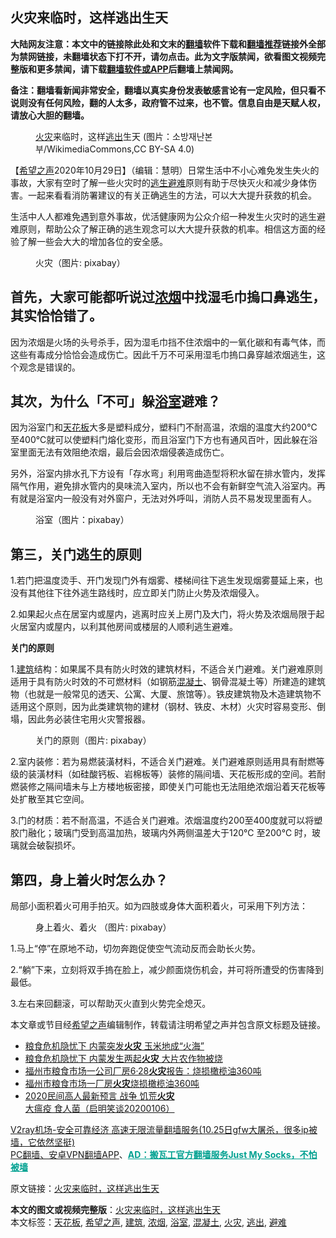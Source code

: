  <h2>火灾来临时，这样逃出生天</h2> <p class="notice"><b>大陆网友注意：本文中的链接除此处和文末的<a href="https://github.com/bannedbook/fanqiang" >翻墙</a>软件下载和<a href="https://github.com/killgcd/justmysocks/blob/master/README.md">翻墙推荐</a>链接外全部为禁网链接，未翻墙状态下打不开，请勿点击。此为文字版禁闻，欲看图文视频完整版和更多禁闻，请下载<a href="https://github.com/bannedbook/fanqiang">翻墙软件或APP</a>后翻墙上禁闻网。</p><p>备注：翻墙看新闻非常安全，翻墙以真实身份发表敏感言论有一定风险，但只看不说则没有任何风险，翻的人太多，政府管不过来，也不管。信息自由是天赋人权，请放心大胆的翻墙。</b></p>  <div class="entry"> <figure><figcaption><a href="https://www.bannedbook.org/bnews/tag/%e7%81%ab%e7%81%be/" class="st_tag internal_tag" rel="tag" title="标签 火灾 下的日志">火灾</a>来临时，这样<a href="https://www.bannedbook.org/bnews/tag/%E9%80%83%E5%87%BA/" class="st_tag internal_tag" rel="tag" title="标签 逃出 下的日志">逃出</a>生天 (图片：소방재난본부/WikimediaCommons,CC BY-SA 4.0)</figcaption></figure> <p>【<span class='wp_keywordlink_affiliate'><a href="https://www.soundofhope.org" title="希望之声" target="_blank">希望之声</a></span>2020年10月29日】（编辑：慧明）日常生活中不小心难免发生失火的事故，大家有空时了解一些火灾时的<span class='wp_keywordlink'><a href="https://www.bannedbook.org/forum5/topic38.html" title="劫难逃生有秘诀" target="_blank">逃生</a></span><a href="https://www.bannedbook.org/bnews/tag/%E9%81%BF%E9%9A%BE/" class="st_tag internal_tag" rel="tag" title="标签 避难 下的日志">避难</a>原则有助于尽快灭火和减少身体伤害。一起来看看消防署建议的有关正确逃生的方法，可以大大提升获救的机会。 </p> <p>生活中人人都难免遇到意外事故，优活健康网为公众介绍一种发生火灾时的逃生避难原则，帮助公众了解正确的逃生观念可以大大提升获救的机率。相信这方面的经验了解一些会大大的增加各位的安全感。</p> <figure><figcaption>火灾（图片: pixabay）</figcaption></figure> <h2><strong>首先，大家可能都听说过<a href="https://www.bannedbook.org/bnews/tag/%E6%B5%93%E7%83%9F/" class="st_tag internal_tag" rel="tag" title="标签 浓烟 下的日志">浓烟</a>中找湿毛巾摀口鼻逃生，其实恰恰错了。</strong></h2> <p>因为浓烟是火场的头号杀手，因为湿毛巾挡不住浓烟中的一氧化碳和有毒气体，而这些有毒成分恰恰会造成伤亡。因此千万不可采用湿毛巾摀口鼻穿越浓烟逃生，这个观念是错误的。</p> <h2><strong>其次，为什么「不可」躲<a href="https://www.bannedbook.org/bnews/tag/%E6%B5%B4%E5%AE%A4/" class="st_tag internal_tag" rel="tag" title="标签 浴室 下的日志">浴室</a>避难？</strong></h2> <p>因为浴室门和<a href="https://www.bannedbook.org/bnews/tag/%E5%A4%A9%E8%8A%B1%E6%9D%BF/" class="st_tag internal_tag" rel="tag" title="标签 天花板 下的日志">天花板</a>大多是塑料成分，塑料门不耐高温，浓烟的温度大约200℃至400℃就可以使塑料门熔化变形，而且浴室门下方也有通风百叶，因此躲在浴室里面无法有效阻绝浓烟，最后会因浓烟侵袭造成伤亡。</p>  <p>另外，浴室内排水孔下方设有「存水弯」利用弯曲造型将积水留在排水管内，发挥隔气作用，避免排水管内的臭味流入室内，所以也不会有新鲜空气流入浴室内。再有就是浴室内一般没有对外窗户，无法对外呼叫，消防人员不易发现里面有人。</p> <figure><figcaption>浴室（图片：pixabay）</figcaption></figure> <h2><strong>第三，关门逃生的原则</strong></h2> <p>1.若门把温度烫手、开门发现门外有烟雾、楼梯间往下逃生发现烟雾蔓延上来，也没有其他往下往外逃生路线时，应立即关门防止火势及浓烟侵入。</p> <p>2.如果起火点在居室内或屋内，逃离时应关上房门及大门，将火势及浓烟局限于起火居室内或屋内，以利其他房间或楼层的人顺利逃生避难。</p> <p><strong>关门的原则</strong></p>  <p>1.<a href="https://www.bannedbook.org/bnews/tag/%E5%BB%BA%E7%AD%91/" class="st_tag internal_tag" rel="tag" title="标签 建筑 下的日志">建筑</a>结构：如果属不具有防火时效的建筑材料，不适合关门避难。关门避难原则适用于具有防火时效的不可燃材料（如钢筋<a href="https://www.bannedbook.org/bnews/tag/%E6%B7%B7%E5%87%9D%E5%9C%9F/" class="st_tag internal_tag" rel="tag" title="标签 混凝土 下的日志">混凝土</a>、钢骨混凝土等）所建造的建筑物（也就是一般常见的透天、公寓、大厦、旅馆等）。铁皮建筑物及木造建筑物不适用这个原则，因为此类建筑物的建材（钢材、铁皮、木材）火灾时容易变形、倒塌，因此务必装住宅用火灾警报器。</p> <figure><figcaption>关门的原则（图片: pixabay）</figcaption></figure> <p>2.室内装修：若为易燃装潢材料，不适合关门避难。关门避难原则适用具有耐燃等级的装潢材料（如硅酸钙板、岩棉板等）装修的隔间墙、天花板形成的空间。若耐燃装修之隔间墙未与上方楼地板密接，即使关门可能也无法阻绝浓烟沿着天花板等处扩散至其它空间。</p> <p>3.门的材质：若不耐高温，不适合关门避难。浓烟温度约200至400度就可以将塑胶门融化；玻璃门受到高温加热，玻璃内外两侧温差大于120℃ 至200℃ 时，玻璃就会破裂损坏。</p> <h2><strong>第四，身上着火时怎么办？</strong></h2> <p>局部小面积着火可用手拍灭。如为四肢或身体大面积着火，可采用下列方法：</p>  <figure><figcaption>身上着火、着火 （图片: pixabay）</figcaption></figure> <p>1.马上“停”在原地不动，切勿奔跑促使空气流动反而会助长火势。</p> <p>2.“躺”下来，立刻将双手摀在脸上，减少颜面烧伤机会，并可将所遭受的伤害降到最低。</p> <p>3.左右来回翻滚，可以帮助灭火直到火势完全熄灭。</p> <p>本文章或节目经<a href="https://www.bannedbook.org/bnews/tag/%e5%b8%8c%e6%9c%9b%e4%b9%8b%e5%a3%b0/" class="st_tag internal_tag" rel="tag" title="标签 希望之声 下的日志">希望之声</a>编辑制作，转载请注明希望之声并包含原文标题及链接。</p>  <ul class='op-related-articles' title='相关阅读'> <li><a href='https://www.bannedbook.org/bnews/taiwannews/20201023/1418727.html' target='_blank'>粮食危机隐忧下 内蒙突发<b>火灾</b> 玉米地成“火海”</a></li> <li><a href='https://www.bannedbook.org/bnews/cbnews/20201022/1418162.html' target='_blank'>粮食危机隐忧下 内蒙发生两起<b>火灾</b> 大片农作物被烧</a></li> <li><a href='https://www.bannedbook.org/bnews/baitai/20201017/1415521.html' target='_blank'>福州市粮食市场一公司厂房6·28<b>火灾</b>报告：烧损橄榄油360吨</a></li> <li><a href='https://www.bannedbook.org/bnews/baitai/20201017/1415514.html' target='_blank'>福州市粮食市场一厂房<b>火灾</b>烧损橄榄油360吨</a></li> <li><a href='https://www.bannedbook.org/bnews/bannedvideo/20201006/1415483.html' target='_blank'>2020民间高人最新预言 战争 饥荒<b>火灾</b> 大瘟疫 食人菌（启明笑谈20200106）</a></li> </ul> <p class="texttj"> <a href="https://www.bannedbook.org/forum23/topic22702.html" target="_blank">V2ray机场-安全可靠经济 高速无限流量翻墙服务(10.25日gfw大屠杀，很多ip被墙，它依然坚挺)</a><br/> <a href="https://github.com/bannedbook/fanqiang/wiki/%E7%A6%81%E9%97%BB%E7%BD%91%E5%AE%89%E5%8D%93%E7%BF%BB%E5%A2%99%E6%96%B0%E9%97%BBAPP" target="_blank">PC翻墙、安卓VPN翻墙APP</a>、<span onclick="window.open('https://github.com/killgcd/justmysocks/blob/master/README.md')" style="font-weight:bold;color:#00A191;cursor:pointer;text-decoration:underline;outline:none">AD：搬瓦工官方翻墙服务Just My Socks，不怕被墙</span></p><p>原文链接：<a class="src_link"  href="https://www.soundofhope.org/post/376339" target="_blank">火灾来临时，这样逃出生天</a></p><a name='sharetosocial'></a>       <div><b>本文的图文或视频完整版</b>：<a href='https://www.bannedbook.org/bnews/comments/20201030/1422596.html'>火灾来临时，这样逃出生天</a></div>  </div><!--END ENTRY--> <div class="postfooter"> <div>本文标签：<a href="https://www.bannedbook.org/bnews/tag/%E5%A4%A9%E8%8A%B1%E6%9D%BF/" rel="tag">天花板</a>, <a href="https://www.bannedbook.org/bnews/tag/%e5%b8%8c%e6%9c%9b%e4%b9%8b%e5%a3%b0/" rel="tag">希望之声</a>, <a href="https://www.bannedbook.org/bnews/tag/%E5%BB%BA%E7%AD%91/" rel="tag">建筑</a>, <a href="https://www.bannedbook.org/bnews/tag/%E6%B5%93%E7%83%9F/" rel="tag">浓烟</a>, <a href="https://www.bannedbook.org/bnews/tag/%E6%B5%B4%E5%AE%A4/" rel="tag">浴室</a>, <a href="https://www.bannedbook.org/bnews/tag/%E6%B7%B7%E5%87%9D%E5%9C%9F/" rel="tag">混凝土</a>, <a href="https://www.bannedbook.org/bnews/tag/%e7%81%ab%e7%81%be/" rel="tag">火灾</a>, <a href="https://www.bannedbook.org/bnews/tag/%E9%80%83%E5%87%BA/" rel="tag">逃出</a>, <a href="https://www.bannedbook.org/bnews/tag/%E9%81%BF%E9%9A%BE/" rel="tag">避难</a></div>  </div><!--END POSTFOOTER--> 